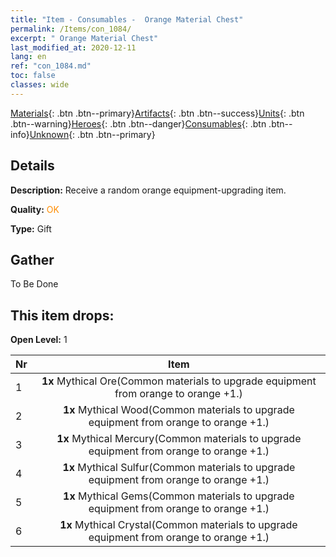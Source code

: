 ```yaml
---
title: "Item - Consumables -  Orange Material Chest"
permalink: /Items/con_1084/
excerpt: " Orange Material Chest"
last_modified_at: 2020-12-11
lang: en
ref: "con_1084.md"
toc: false
classes: wide
---
```

 [Materials](/Items/){: .btn .btn--primary}[Artifacts](/Items/Artifacts/){: .btn .btn--success}[Units](/Items/Units/){: .btn .btn--warning}[Heroes](/Items/Heroes/){: .btn .btn--danger}[Consumables](/Items/Consumables/){: .btn .btn--info}[Unknown](/Items/Unknown/){: .btn .btn--primary}

## Details
 **Description:** Receive a random orange equipment-upgrading item.

 **Quality:** <span style="color: #FF8C00">OK</span>

 **Type:** Gift

## Gather

  To Be Done

## This item drops:

 **Open Level:** 1

  | Nr |      Item    |
  |:---|:------------:|
  | 1 |  **1x** Mythical Ore(Common materials to upgrade equipment from orange to orange +1.) | 
  | 2 |  **1x** Mythical Wood(Common materials to upgrade equipment from orange to orange +1.) | 
  | 3 |  **1x** Mythical Mercury(Common materials to upgrade equipment from orange to orange +1.) | 
  | 4 |  **1x** Mythical Sulfur(Common materials to upgrade equipment from orange to orange +1.) | 
  | 5 |  **1x** Mythical Gems(Common materials to upgrade equipment from orange to orange +1.) | 
  | 6 |  **1x** Mythical Crystal(Common materials to upgrade equipment from orange to orange +1.) | 
